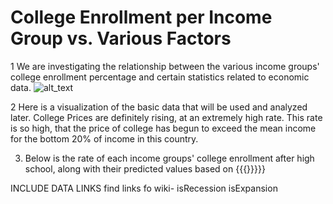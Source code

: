 # College Enrollment per Income Group vs. Various Factors

1 We are investigating the relationship between the various income groups' college enrollment percentage and certain statistics related to economic data.
![alt_text](https://github.com/peralegh/480/College_Price.png "College Price")


2 Here is a visualization of the basic data that will be used and analyzed later. College Prices are definitely rising, at an extremely high rate. This rate is so high, that the price of college has begun to exceed the mean income for the bottom 20% of income in this country.

3. Below is the rate of each income groups' college enrollment after high school, along with their predicted values based on {{{}}}}}

INCLUDE DATA LINKS
find links fo wiki- isRecession isExpansion
